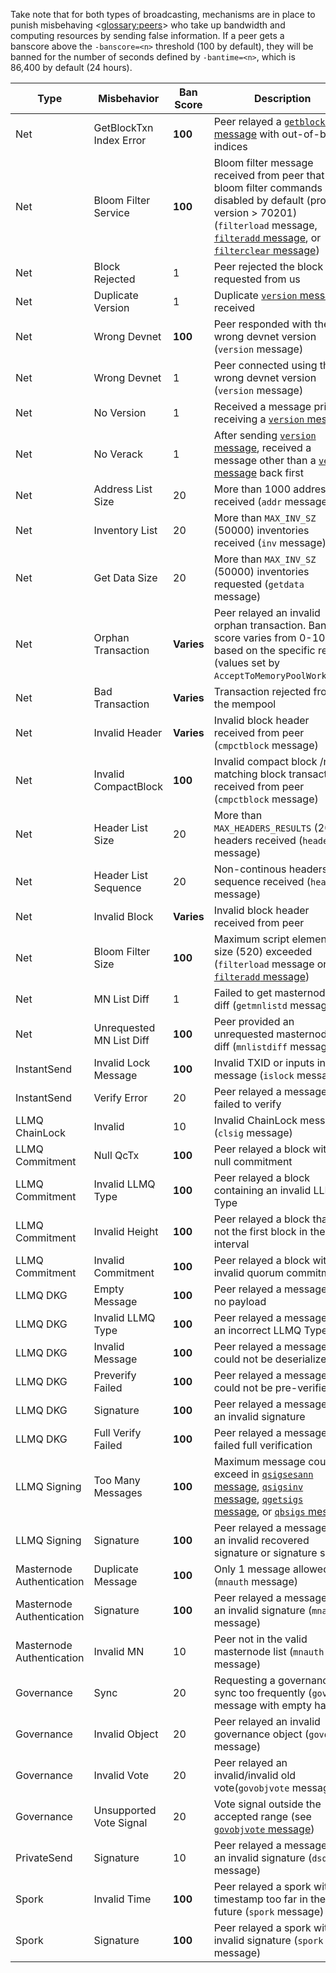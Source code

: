 Take note that for both types of broadcasting, mechanisms are in place to punish misbehaving <<glossary:peers>> who take up bandwidth and computing resources by sending false information. If a peer gets a banscore above the `-banscore=<n>` threshold (100 by default), they will be banned for the number of seconds defined by `-bantime=<n>`, which is 86,400 by default (24 hours).

| Type | Misbehavior | Ban Score | Description |
| ---- | ----------- | --------- | ----------- |
| Net | GetBlockTxn Index Error | **100** | Peer relayed a [`getblocktxn` message](core-ref-p2p-network-data-messages#section-getblocktxn) with out-of-bound indices
| Net | Bloom Filter Service | **100** | Bloom filter message received from peer that has bloom filter commands disabled by default (protocol version > 70201) (`filterload` message, [`filteradd` message](core-ref-p2p-network-control-messages#section-filteradd), or [`filterclear` message](core-ref-p2p-network-control-messages#section-filterclear))
| Net | Block Rejected | 1 | Peer rejected the block it requested from us
| Net | Duplicate Version | 1 | Duplicate [`version` message](core-ref-p2p-network-control-messages#section-version) received
| Net | Wrong Devnet | **100** | Peer responded with the wrong devnet version (`version` message)
| Net | Wrong Devnet | 1 | Peer connected using the wrong devnet version (`version` message)
| Net | No Version | 1 | Received a message prior to receiving a [`version` message](core-ref-p2p-network-control-messages#section-version)
| Net | No Verack | 1 | After sending [`version` message](core-ref-p2p-network-control-messages#section-version), received a message other than a [`verack` message](core-ref-p2p-network-control-messages#section-verack) back first
| Net | Address List Size | 20 | More than 1000 addresses received (`addr` message)
| Net | Inventory List | 20 | More than `MAX_INV_SZ` (50000) inventories received (`inv` message)
| Net | Get Data Size | 20 | More than `MAX_INV_SZ` (50000) inventories requested (`getdata` message)
| Net | Orphan Transaction | **Varies** | Peer relayed an invalid orphan transaction. Ban score varies from 0-100 based on the specific reason (values set by `AcceptToMemoryPoolWorker()`)
| Net | Bad Transaction | **Varies** | Transaction rejected from the mempool
| Net | Invalid Header | **Varies** | Invalid block header received from peer (`cmpctblock` message)
| Net | Invalid CompactBlock | **100** | Invalid compact block /non-matching block transactions received from peer (`cmpctblock` message)
| Net | Header List Size | 20 | More than `MAX_HEADERS_RESULTS` (2000) headers received (`headers` message)
| Net | Header List Sequence | 20 | Non-continous headers sequence received (`headers` message)
| Net | Invalid Block | **Varies** | Invalid block header received from peer
| Net | Bloom Filter Size | **100** | Maximum script element size (520) exceeded (`filterload` message or [`filteradd` message](core-ref-p2p-network-control-messages#section-filteradd))
| Net | MN List Diff | 1 | Failed to get masternode list diff (`getmnlistd` message)
| Net | Unrequested MN List Diff | **100** | Peer provided an unrequested masternode list diff (`mnlistdiff` message)
| InstantSend | Invalid Lock Message | **100** | Invalid TXID or inputs in lock message (`islock` message)
| InstantSend | Verify Error | 20 | Peer relayed a message that failed to verify
| LLMQ ChainLock | Invalid | 10 | Invalid ChainLock message (`clsig` message)
| LLMQ Commitment | Null QcTx | **100** | Peer relayed a block with a null commitment
| LLMQ Commitment | Invalid LLMQ Type | **100** | Peer relayed a block containing an invalid LLMQ Type
| LLMQ Commitment | Invalid Height | **100** | Peer relayed a block that is not the first block in the DKG interval
| LLMQ Commitment | Invalid Commitment | **100** | Peer relayed a block with an invalid quorum commitment
| LLMQ DKG | Empty Message | **100** | Peer relayed a message with no payload
| LLMQ DKG | Invalid LLMQ Type | **100** | Peer relayed a message for an incorrect LLMQ Type
| LLMQ DKG | Invalid Message | **100** | Peer relayed a message that could not be deserialized
| LLMQ DKG | Preverify Failed | **100** | Peer relayed a message that could not be pre-verified
| LLMQ DKG | Signature  | **100** | Peer relayed a message with an invalid signature
| LLMQ DKG | Full Verify Failed | **100** | Peer relayed a message that failed full verification
| LLMQ Signing | Too Many Messages | **100** | Maximum message count exceed in [`qsigsesann` message](core-ref-p2p-network-quorum-messages#section-qsigsesann), [`qsigsinv` message](core-ref-p2p-network-quorum-messages#section-qsigsinv), [`qgetsigs` message](core-ref-p2p-network-quorum-messages#section-qgetsigs), or [`qbsigs` message](core-ref-p2p-network-quorum-messages#section-qbsigs)
| LLMQ Signing | Signature  | **100** | Peer relayed a message with an invalid recovered signature or signature share
| Masternode Authentication | Duplicate Message | **100** | Only 1 message allowed (`mnauth` message)
| Masternode Authentication | Signature | **100** | Peer relayed a message with an invalid signature (`mnauth` message)
| Masternode Authentication | Invalid MN | 10 | Peer not in the valid masternode list (`mnauth` message)
| Governance | Sync | 20 | Requesting a governance sync too frequently (`govsync` message with empty hash)
| Governance | Invalid Object | 20 | Peer relayed an invalid governance object (`govobj` message)
| Governance | Invalid Vote | 20 | Peer relayed an invalid/invalid old vote(`govobjvote` message)
| Governance | Unsupported Vote Signal | 20 | Vote signal outside the accepted range (see [`govobjvote` message](core-ref-p2p-network-governance-messages#section-govobjvote))
| PrivateSend | Signature  | 10 | Peer relayed a message with an invalid signature (`dsq` message)
| Spork | Invalid Time | **100** | Peer relayed a spork with a timestamp too far in the future (`spork` message)
| Spork | Signature  | **100** | Peer relayed a spork with an invalid signature (`spork` message)